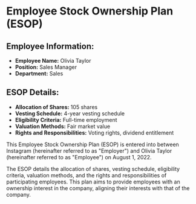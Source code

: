 
# Employee Stock Ownership Plan (ESOP)

## Employee Information:
- **Employee Name:** Olivia Taylor
- **Position:** Sales Manager
- **Department:** Sales

## ESOP Details:
- **Allocation of Shares:** 105 shares
- **Vesting Schedule:** 4-year vesting schedule
- **Eligibility Criteria:** Full-time employment
- **Valuation Methods:** Fair market value
- **Rights and Responsibilities:** Voting rights, dividend entitlement

This Employee Stock Ownership Plan (ESOP) is entered into between Instagram (hereinafter referred to as "Employer") and Olivia Taylor (hereinafter referred to as "Employee") on August 1, 2022.

The ESOP details the allocation of shares, vesting schedule, eligibility criteria, valuation methods, and the rights and responsibilities of participating employees. This plan aims to provide employees with an ownership interest in the company, aligning their interests with that of the company.
